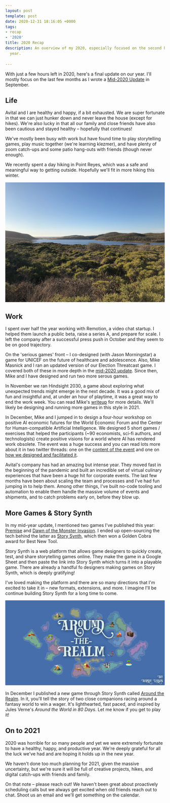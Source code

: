 ```yaml
---
layout: post
template: post
date: 2020-12-31 18:16:05 +0000
tags:
- recap
- '2020'
title: 2020 Recap
description: An overview of my 2020, especially focused on the second half of the
  year.

---
```

With just a few hours left in 2020, here's a final update on our year. I'll mostly focus on the last few months as I wrote a [Mid-2020 Update](https://blog.randylubin.com/mid-2020-update) in September.

## Life

Avital and I are healthy and happy, if a bit exhausted. We are super fortunate in that we can just hunker down and never leave the house (except for hikes). We're also lucky in that all our family and close friends have also been cautious and stayed healthy – hopefully that continues!

We've mostly been busy with work but have found time to play storytelling games, play music together (we're learning klezmer), and have plenty of zoom catch-ups and some patio hang-outs with friends (though never enough).

We recently spent a day hiking in Point Reyes, which was a safe and meaningful way to getting outside. Hopefully we'll fit in more hiking this winter.

![](/images/point-reyes.png)

## Work

I spent over half the year working with Remotion, a video chat startup. I helped them launch a public beta, raise a series A, and prepare for scale. I left the company after a successful press push in October and they seem to be on good trajectory.

On the 'serious games' front – I co-designed (with Jason Morningstar) a game for UNICEF on the future of healthcare and adolescence. Also, Mike Masnick and I ran an updated version of our Election Threatcast game. I covered both of these in more depth in the [mid-2020 update](https://blog.randylubin.com/mid-2020-update). Since then, Mike and I have designed and run two more serous games.

In November we ran Hindsight 2030, a game about exploring what unexpected trends might emerge in the next decade. It was a good mix of fun and insightful and, at under an hour of playtime, it was a great way to end the work week. You can read Mike's [writeup](https://www.techdirt.com/articles/20201130/10074645790/copia-gaming-hour-experiment-getting-together-virtually-to-play-with-future.shtml) for more details. We'll likely be designing and running more games in this style in 2021.

In December, Mike and I jumped in to design a four-hour workshop on positive AI economic futures for the World Economic Forum and the Center for Human-compatible Artificial Intelligence. We designed 5 short games / exercises that helped the participants (\~90 economists, sci-fi authors, and technologists) create positive visions for a world where AI has rendered work obsolete. The event was a huge success and you can read lots more about it in two twitter threads: one on the [content of the event](https://twitter.com/randylubin/status/1339699477695791104) and one on [how we designed and facilitated it](https://twitter.com/randylubin/status/1340097524351168512).

Avital's company has had an amazing but intense year. They moved fast in the beginning of the pandemic and built an incredible set of virtual culinary experiences that have been a huge hit for corporate events. The last few months have been about scaling the team and processes and I've had fun jumping in to help them. Among other things, I've built no-code tooling and automation to enable them handle the massive volume of events and shipments, and to catch problems early on, before they blow up.

## More Games & Story Synth

In my mid-year update, I mentioned two games I've published this year: [Premise](https://randylubin.itch.io/premise-setting-character-plot) and [Dawn of the Monster Invasion](https://monster.diegeticgames.com/#/). I ended up open-sourcing the tech behind the latter as [Story Synth](http://storysynth.org/), which then won a Golden Cobra award for Best New Tool.

Story Synth is a web platform that allows game designers to quickly create, test, and share storytelling games online. They make the game in a Google Sheet and then paste the link into Story Synth which turns it into a playable game. There are already a handful fo designers making games on Story Synth, which is deeply gratifying!

I've loved making the platform and there are so many directions that I'm excited to take it in – new formats, extensions, and more. I imagine I'll be continue building Story Synth for a long time to come.

![the cover of around the realm](/images/around-the-realm-cover.png)

In December I published a new game through Story Synth called [Around the Realm](https://storysynth.org/#/Games/Around-The-Realm/). In it, you'll tell the story of two close companions racing around a fantasy world to win a wager. It's lighthearted, fast paced, and inspired by Jules Verne's _Around the World in 80 Days_. Let me know if you get to play it!

## On to 2021

2020 was horrible for so many people and yet we were extremely fortunate to have a healthy, happy, and productive year. We're deeply grateful for all the luck we've had and are hoping it holds up in the new year.

We haven't done too much planning for 2021, given the massive uncertainty, but we're sure it will be full of creative projects, hikes, and digital catch-ups with friends and family.

On that note – please reach out! We haven't been great about proactively scheduling calls but we always get excited when old friends reach out to chat. Shoot us an email and we'll get something on the calendar.